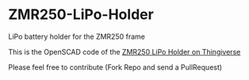 # ZMR250-LiPo-Holder
LiPo battery holder for the ZMR250 frame

This is the OpenSCAD code of the [ZMR250 LiPo Holder on Thingiverse](http://www.thingiverse.com/thing:2146582)

Please feel free to contribute (Fork Repo and send a PullRequest)
